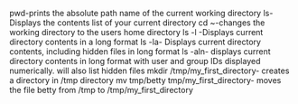 pwd-prints the absolute path name of the current working directory
ls-Displays the contents list of your current directory
cd ~-changes the working directory to the users home directory
ls -l -Displays current directory contents in a long format
ls -la- Displays current directory contents, including hidden files in long format
ls -aln- displays current directory contents in long format with user and group IDs displayed numerically. will also list hidden files
mkdir /tmp/my_first_directory- creates a directory in /tmp directory
mv tmp/betty tmp/my_first_directory- moves the file betty from /tmp to /tmp/my_first_directory
